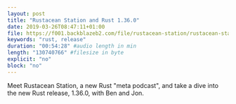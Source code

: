 ```yaml
---
layout: post
title: "Rustacean Station and Rust 1.36.0"
date: 2019-03-26T08:47:11+01:00
file: https://f001.backblazeb2.com/file/rustacean-station/rustacean-station-e000-rust-1.36.0.mp3
keywords: "rust, release"
duration: "00:54:28" #audio length in min
length: "130740766" #filesize in byte
explicit: "no"
block: "no"
---
```


Meet Rustacean Station, a new Rust "meta podcast", and take a dive into
the new Rust release, 1.36.0, with Ben and Jon.
